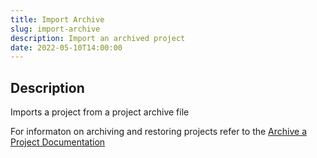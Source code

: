 ```yaml
---
title: Import Archive
slug: import-archive
description: Import an archived project
date: 2022-05-10T14:00:00
---
```


## Description

Imports a project from a project archive file


For informaton on archiving and restoring projects refer to the [Archive a Project Documentation](https://docs.plaidcloud.com/docs/projects/archive-a-project/)
